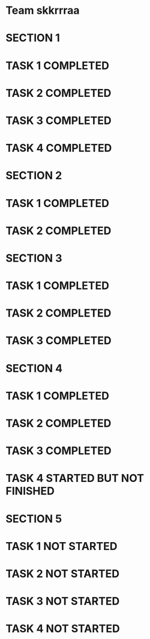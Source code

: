 # Team skkrrraa
# SECTION 1
# TASK 1 COMPLETED
# TASK 2 COMPLETED
# TASK 3 COMPLETED
# TASK 4 COMPLETED
# SECTION 2
# TASK 1 COMPLETED
# TASK 2 COMPLETED
# SECTION 3
# TASK 1 COMPLETED
# TASK 2 COMPLETED
# TASK 3 COMPLETED
# SECTION 4
# TASK 1 COMPLETED
# TASK 2 COMPLETED
# TASK 3 COMPLETED
# TASK 4 STARTED BUT NOT FINISHED
# SECTION 5
# TASK 1 NOT STARTED
# TASK 2 NOT STARTED
# TASK 3 NOT STARTED
# TASK 4 NOT STARTED
